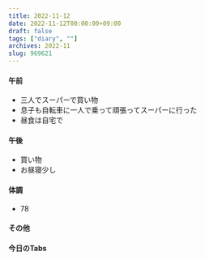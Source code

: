 ```yaml
---
title: 2022-11-12
date: 2022-11-12T00:00:00+09:00
draft: false
tags: ["diary", ""]
archives: 2022-11
slug: 969621
---
```

#### 午前
- 三人でスーパーで買い物
- 息子も自転車に一人で乗って頑張ってスーパーに行った
- 昼食は自宅で
#### 午後
- 買い物
- お昼寝少し
#### 体調
- 78
#### その他
#### 今日のTabs